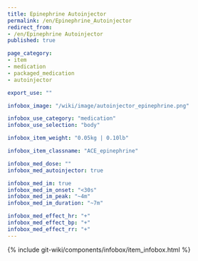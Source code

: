 ```yaml
---
title: Epinephrine Autoinjector
permalink: /en/Epinephrine_Autoinjector
redirect_from:
- /en/Epinephrine Autoinjector
published: true

page_category:
- item
- medication
- packaged_medication
- autoinjector

export_use: ""

infobox_image: "/wiki/image/autoinjector_epinephrine.png"

infobox_use_category: "medication"
infobox_use_selection: "body"

infobox_item_weight: "0.05kg | 0.10lb"

infobox_item_classname: "ACE_epinephrine"

infobox_med_dose: ""
infobox_med_autoinjector: true

infobox_med_im: true
infobox_med_im_onset: "<30s"
infobox_med_im_peak: "~4m"
infobox_med_im_duration: "~7m"

infobox_med_effect_hr: "+"
infobox_med_effect_bp: "+"
infobox_med_effect_rr: "+"
---
```


{% include git-wiki/components/infobox/item_infobox.html %}